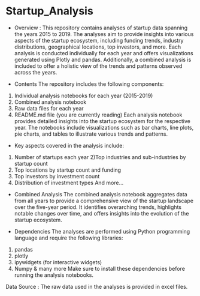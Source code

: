 # Startup_Analysis

- Overview : 
This repository contains analyses of startup data spanning the years 2015 to 2019. The analyses aim to provide insights into various aspects of the startup ecosystem, including funding trends, industry distributions, geographical locations, top investors, and more. Each analysis is conducted individually for each year and offers visualizations generated using Plotly and pandas. Additionally, a combined analysis is included to offer a holistic view of the trends and patterns observed across the years.

- Contents
The repository includes the following components:
1) Individual analysis notebooks for each year (2015-2019)
2) Combined analysis notebook
3) Raw data files for each year
4) README.md file (you are currently reading)
Each analysis notebook provides detailed insights into the startup ecosystem for the respective year. The notebooks include visualizations such as bar charts, line plots, pie charts, and tables to illustrate various trends and patterns.

- Key aspects covered in the analysis include:
1) Number of startups each year
2)Top industries and sub-industries by startup count
3) Top locations by startup count and funding
4) Top investors by investment count
5) Distribution of investment types
And more...

- Combined Analysis
The combined analysis notebook aggregates data from all years to provide a comprehensive view of the startup landscape over the five-year period. It identifies overarching trends, highlights notable changes over time, and offers insights into the evolution of the startup ecosystem.

- Dependencies
The analyses are performed using Python programming language and require the following libraries:
1) pandas
2) plotly
3) ipywidgets (for interactive widgets)
4) Numpy & many more 
Make sure to install these dependencies before running the analysis notebooks.

Data Source : 
The raw data used in the analyses is provided in excel files.
